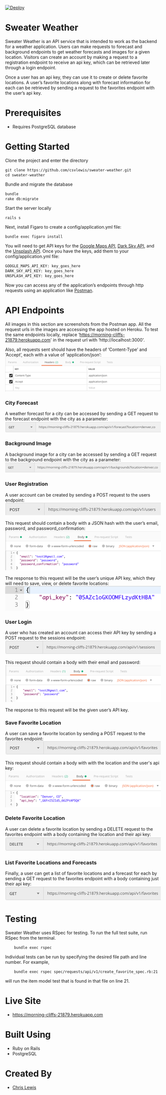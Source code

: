 [![Deploy](https://www.herokucdn.com/deploy/button.svg)](https://heroku.com/deploy)

# Sweater Weather

Sweater Weather is an API service that is intended to work as the backend for a weather application. Users can make requests to forecast and background endpoints to get weather forecasts and images for a given location. Visitors can create an account by making a request to a registration endpoint to receive an api key, which can be retrieved later through a login endpoint. 

Once a user has an api key, they can use it to create or delete favorite locations. A user’s favorite locations along with forecast information for each can be retrieved by sending a request to the favorites endpoint with the user’s api key.

# Prerequisites

- Requires PostgreSQL database

# Getting Started


Clone the project and enter the directory

    git clone https://github.com/csvlewis/sweater-weather.git
    cd sweater-weather

Bundle and migrate the database

    bundle
    rake db:migrate

Start the server locally

    rails s

Next, install Figaro to create a config/application.yml file:

    bundle exec figaro install

You will need to get API keys for the [Google Maps API](https://developers.google.com/maps/documentation/geocoding/get-api-key), [Dark Sky API](https://darksky.net/dev/register), and the [Unsplash API](https://unsplash.com/developers). Once you have the keys, add them to your config/application.yml file:

    GOOGLE_MAPS_API_KEY: key_goes_here
    DARK_SKY_API_KEY: key_goes_here
    UNSPLASH_API_KEY: key_goes_here

Now you can access any of the application’s endpoints through http requests using an application like [Postman](https://www.getpostman.com/).

# API Endpoints

All images in this section are screenshots from the Postman app.
All the request urls in the images are accessing the app hosted on Heroku. To test the same endpoints locally, replace ‘https://morning-cliffs-21879.herokuapp.com' in the request url with ‘http://localhost:3000'.

Also, all requests sent should have the headers of ‘Content-Type’ and ‘Accept’, each with a value of ‘application/json’: 
![Default Headers](/images/general_headers.png?raw=true)

### City Forecast ###
A weather forecast for a city can be accessed by sending a GET request to the forecast endpoint with the city as a parameter: 
![Forecast Request](/images/forecast_request.png?raw=true)

### Background Image ###
A background image for a city can be accessed by sending a GET request to the background endpoint with the city as a parameter: 
![Background Request](/images/background_request.png?raw=true)

### User Registration ###
A user account can be created by sending a POST request to the users endpoint: 
![Register User](/images/register_user_request.png?raw=true)
 
This request should contain a body with a JSON hash with the user’s email, password, and password_confirmation: 
![Register User Body](/images/register_user_request_headers.png?raw=true)

The response to this request will be the user’s unique API key, which they will need to save, view, or delete favorite locations: 
![Register User Response](/images/register_user_request_response.png?raw=true)

### User Login ###
A user who has created an account can access their API key by sending a POST request to the sessions endpoint: 
![Login User](/images/login_user_request.png?raw=true)

This request should contain a body with their email and password: 
![Login User Body](/images/login_user_request_headers.png?raw=true)

The response to this request will be the given user’s API key.

### Save Favorite Location ###
A user can save a favorite location by sending a POST request to the favorites endpoint: 
![Create Favorite Request](/images/create_favorite_request.png?raw=true)

This request should contain a body with with the location and the user's api key: 
![Create Favorite Request Body](/images/create_favorite_request_headers.png?raw=true)


### Delete Favorite Location ###
A user can delete a favorite location by sending a DELETE request to the favorites endpoint with a body containing the location and their api key: 
![Delete Favorite Request](/images/delete_favorite_request.png?raw=true)

### List Favorite Locations and Forecasts ###
Finally, a user can get a list of favorite locations and a forecast for each by sending a GET request to the favorites endpoint with a body containing just their api key: 
![List Favorites Request](/images/list_favorites_request.png?raw=true)

# Testing

Sweater Weather uses RSpec for testing. To run the full test suite, run RSpec from the terminal.

        bundle exec rspec
        
Individual tests can be run by specifying the desired file path and line number. For example,

        bundle exec rspec spec/requests/api/v1/create_favorite_spec.rb:21
        
will run the item model test that is found in that file on line 21.

# Live Site

- https://morning-cliffs-21879.herokuapp.com

# Built Using
- Ruby on Rails
- PostgreSQL

# Created By
- [Chris Lewis](https://github.com/csvlewis)
